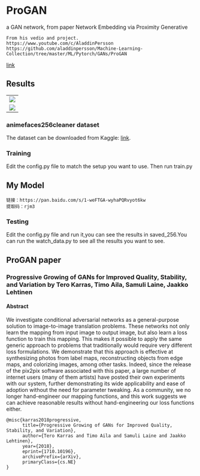 
# ProGAN
a GAN network, from paper Network Embedding via Proximity Generative
```
From his vedio and project.
https://www.youtube.com/c/AladdinPersson
https://github.com/aladdinpersson/Machine-Learning-Collection/tree/master/ML/Pytorch/GANs/ProGAN
```
[link](https://github.com/aladdinpersson/Machine-Learning-Collection/tree/master/ML/Pytorch/GANs/ProGAN)


## Results
||
|:---:|
|![](results/res_0.png)|
|![](results/res_3.png)|


### animefaces256cleaner dataset
The dataset can be downloaded from Kaggle: [link](https://www.kaggle.com/scribbless/another-anime-face-dataset).

### Training
Edit the config.py file to match the setup you want to use. Then run train.py

## My Model
```
链接：https://pan.baidu.com/s/1-weFTGA-wyhaPQRvyot6kw 
提取码：rjm3
```
### Testing
Edit the config.py file and run it,you can see the results in saved_256.You can run the watch_data.py to see all the results you want to see. 

## ProGAN paper
### Progressive Growing of GANs for Improved Quality, Stability, and Variation by Tero Karras, Timo Aila, Samuli Laine, Jaakko Lehtinen

#### Abstract
We investigate conditional adversarial networks as a general-purpose solution to image-to-image translation problems. These networks not only learn the mapping from input image to output image, but also learn a loss function to train this mapping. This makes it possible to apply the same generic approach to problems that traditionally would require very different loss formulations. We demonstrate that this approach is effective at synthesizing photos from label maps, reconstructing objects from edge maps, and colorizing images, among other tasks. Indeed, since the release of the pix2pix software associated with this paper, a large number of internet users (many of them artists) have posted their own experiments with our system, further demonstrating its wide applicability and ease of adoption without the need for parameter tweaking. As a community, we no longer hand-engineer our mapping functions, and this work suggests we can achieve reasonable results without hand-engineering our loss functions either.
```
@misc{karras2018progressive,
      title={Progressive Growing of GANs for Improved Quality, Stability, and Variation}, 
      author={Tero Karras and Timo Aila and Samuli Laine and Jaakko Lehtinen},
      year={2018},
      eprint={1710.10196},
      archivePrefix={arXiv},
      primaryClass={cs.NE}
}
```
